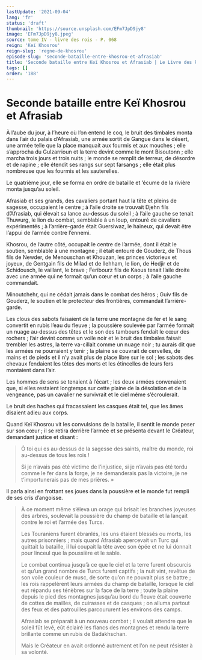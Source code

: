 ```yaml
---
lastUpdate: '2021-09-04'
lang: 'fr'
status: 'draft'
thumbnail: 'https://source.unsplash.com/EFm7JpD9jy8'
image: 'EFm7JpD9jy8.jpeg'
source: tome IV - livre des rois - P. 068
reign: 'Keï Khosrou'
reign-slug: 'regne-de-khosrou'
episode-slug: 'seconde-bataille-entre-khosrou-et-afrasiab'
title: 'Seconde bataille entre Keï Khosrou et Afrasiab | Le Livre des Rois | Shâhnâmeh'
tags: []
order: '188'
---
```


<!-- LTeX: language=fr -->

# Seconde bataille entre Keï Khosrou et Afrasiab

À l’aube du jour, à l’heure où l’on entend le coq, le bruit des timbales monta dans l’air du palais d’Afrasiab, une armée sortit de Gangue dans le désert, une armée telle que la place manquait aux fourmis et aux mouches ; elle s’approcha du Gulzarrioun et la terre devint comme le mont Bisoutonn ; elle marcha trois jours et trois nuits ; le monde se remplit de terreur, de désordre et de rapine ; elle étendit ses rangs sur sept farsangs ; elle était plus nombreuse que les fourmis et les sauterelles.

Le quatrième jour, elle se forma en ordre de bataille et ’écume de la rivière monta jusqu’au soleil.

Afrasiab et ses grands, des cavaliers portant haut la tête et pleins de sagesse, occupaient le centre ; à l’aile droite se trouvait Djehn fils d’Afrasiab, qui élevait sa lance au-dessus du soleil ; à l’aile gauche se tenait Thuwurg, le lion du combat, semblable à un loup, entouré de cavaliers expérimentés ; à l’arrière-garde était Guersiwaz, le haineux, qui devait être l’appui de l’armée contre l’ennemi.

Khosrou, de l’autre côté, occupait le centre de l’armée, dont il était le soutien, semblable à une montagne ; il était entouré de Gouderz, de Thous fils de Newder, de Menouschan et Khouzan, les princes victorieux et joyeux, de Gentgain fils de Milad et de Ilehham, le lion, de Hedjir et de Schidousch, le vaillant, le brave ; Feribourz fils de Kaous tenait l’aile droite avec une armée qui ne formait qu’un cœur et un corps ; à l’aile gauche commandait.

Minoutchehr, qui ne cédait jamais dans le combat des héros ; Guiv fils de Gouderz, le soutien et le protecteur des frontières, commandait l’arrière-garde.

Les clous des sabots faisaient de la terre une montagne de fer et le sang convertit en rubis l’eau du fleuve ; la poussière soulevée par l’armée formait un nuage au-dessus des têtes et le son des tambours fendait le cœur des rochers ; l’air devint comme un voile noir et le bruit des timbales faisait trembler les astres, la terre va-cillait comme un nuage noir ; tu aurais dit que les armées ne pourraient y tenir ; la plaine se couvrait de cervelles, de mains et de pieds et il n’y avait plus de place libre sur le sol ; les sabots des chevaux fendaient les têtes des morts et les étincelles de leurs fers montaient dans l’air.

Les hommes de sens se tenaient à l’écart ; les deux armées convenaient que, si elles restaient longtemps sur cette plaine de la désolation et de la vengeance, pas un cavalier ne survivrait et le ciel même s’écroulerait.

Le bruit des haches qui fracassaient les casques était tel, que les âmes disaient adieu aux corps.

Quand Keï Khosrou vit les convulsions de la bataille, il sentit le monde peser sur son cœur ; il se retira derrière l’armée et se présenta devant le Créateur, demandant justice et disant :

> Ô toi qui es au-dessus de la sagesse des saints, maître du monde, roi au-dessus de tous les rois !
>
> Si je n’avais pas été victime de l’injustice, si je n’avais pas été tordu comme le fer dans la forge, je ne demanderais pas la victoire, je ne t’importunerais pas de mes prières. »

Il parla ainsi en frottant ses joues dans la poussière et le monde fut rempli de ses cris d’angoisse.

> À ce moment même s’éleva un orage qui brisait les branches joyeuses des arbres, soulevait la poussière du champ de bataille et la lançait contre le roi et l’armée des Turcs.
>
> Les Touraniens furent ébranlés, les uns étaient blessés ou morts, les autres prisonniers ; mais quand Afrasiab apercevait un Turc qui quittait la bataille, il lui coupait la tête avec son épée et ne lui donnait pour linceul que la poussière et le sable.
>
> Le combat continua jusqu’à ce que le ciel et la terre furent obscurcis et qu’un grand nombre de Turcs furent captifs ; la nuit vint, revêtue de son voile couleur de musc, de sorte qu’on ne pouvait plus se battre ; les rois rappelèrent leurs armées du champ de bataille, lorsque le ciel eut répandu ses ténèbres sur la face de la terre ; toute la plaine depuis le pied des montagnes jusqu’au bord du fleuve était couverte de cottes de mailles, de cuirasses et de casques ; on alluma partout des feux et des patrouilles parcoururent les environs des camps.
>
> Afrasiab se préparait à un nouveau combat ; il voulait attendre que le soleil fût levé, eût éclairé les flancs des montagnes et rendu la terre brillante comme un rubis de Badakhschan.
>
> Mais le Créateur en avait ordonné autrement et l’on ne peut résister à sa volonté.
